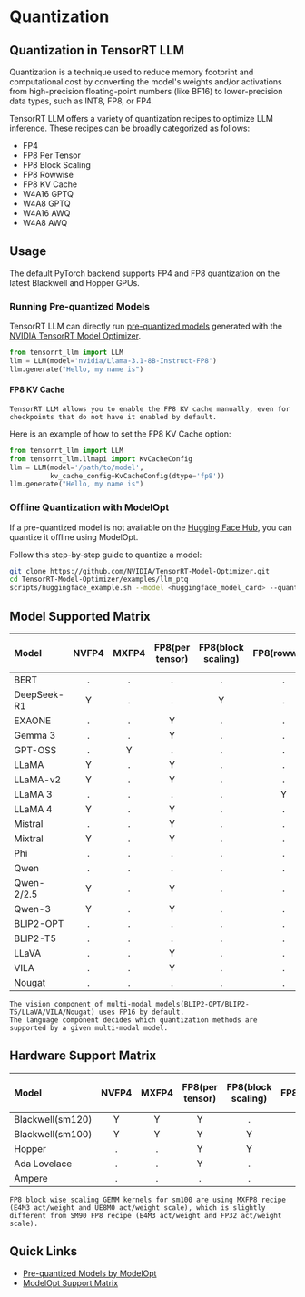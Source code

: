 # Quantization

## Quantization in TensorRT LLM

Quantization is a technique used to reduce memory footprint and computational cost by converting the model's weights and/or activations from high-precision floating-point numbers (like BF16) to lower-precision data types, such as INT8, FP8, or FP4.

TensorRT LLM offers a variety of quantization recipes to optimize LLM inference. These recipes can be broadly categorized as follows:

* FP4
* FP8 Per Tensor
* FP8 Block Scaling
* FP8 Rowwise
* FP8 KV Cache
* W4A16 GPTQ
* W4A8 GPTQ
* W4A16 AWQ
* W4A8 AWQ


## Usage

The default PyTorch backend supports FP4 and FP8 quantization on the latest Blackwell and Hopper GPUs.

### Running Pre-quantized Models

TensorRT LLM can directly run [pre-quantized models](https://huggingface.co/collections/nvidia/model-optimizer-66aa84f7966b3150262481a4) generated with the [NVIDIA TensorRT Model Optimizer](https://github.com/NVIDIA/TensorRT-Model-Optimizer).

```python
from tensorrt_llm import LLM
llm = LLM(model='nvidia/Llama-3.1-8B-Instruct-FP8')
llm.generate("Hello, my name is")
```

#### FP8 KV Cache

```{note}
TensorRT LLM allows you to enable the FP8 KV cache manually, even for checkpoints that do not have it enabled by default.
```

Here is an example of how to set the FP8 KV Cache option:

```python
from tensorrt_llm import LLM
from tensorrt_llm.llmapi import KvCacheConfig
llm = LLM(model='/path/to/model',
          kv_cache_config=KvCacheConfig(dtype='fp8'))
llm.generate("Hello, my name is")
```

### Offline Quantization with ModelOpt

If a pre-quantized model is not available on the [Hugging Face Hub](https://huggingface.co/collections/nvidia/model-optimizer-66aa84f7966b3150262481a4), you can quantize it offline using ModelOpt.

Follow this step-by-step guide to quantize a model:

```bash
git clone https://github.com/NVIDIA/TensorRT-Model-Optimizer.git
cd TensorRT-Model-Optimizer/examples/llm_ptq
scripts/huggingface_example.sh --model <huggingface_model_card> --quant fp8 --export_fmt hf
```

## Model Supported Matrix

| Model          |  NVFP4  | MXFP4  | FP8(per tensor)| FP8(block scaling) | FP8(rowwise) | FP8 KV Cache |W4A8 AWQ  | W4A16 AWQ | W4A8 GPTQ  | W4A16 GPTQ |
| :------------- | :---:   | :---:  | :---: | :---: | :---: | :---: | :-------: | :-------: | :--------: | :--------: |
| BERT           |   .     |   .    |   .   |   .   |   .   |   Y   |     .     |     .     |     .      |     .      |
| DeepSeek-R1    |   Y     |   .    |   .   |   Y   |   .   |   Y   |     .     |     .     |     .      |     .      |
| EXAONE         |   .     |   .    |   Y   |   .   |   .   |   Y   |     Y     |     Y     |     .      |     .      |
| Gemma 3        |   .     |   .    |   Y   |   .   |   .   |   Y   |     Y     |     Y     |     .      |     .      |
| GPT-OSS        |   .     |   Y    |   .   |   .   |   .   |   Y   |     .     |     .     |     .      |     .      |
| LLaMA          |   Y     |   .    |   Y   |   .   |   .   |   Y   |     .     |     Y     |     .      |     Y      |
| LLaMA-v2       |   Y     |   .    |   Y   |   .   |   .   |   Y   |     Y     |     Y     |     .      |     Y      |
| LLaMA 3        |   .     |   .    |   .   |   .   |   Y   |   Y   |     Y     |     .     |     .      |     .      |
| LLaMA 4        |   Y     |   .    |   Y   |   .   |   .   |   Y   |     .     |     .     |     .      |     .      |
| Mistral        |   .     |   .    |   Y   |   .   |   .   |   Y   |     .     |     Y     |     .      |     .      |
| Mixtral        |   Y     |   .    |   Y   |   .   |   .   |   Y   |     .     |     .     |     .      |     .      |
| Phi            |   .     |   .    |   .   |   .   |   .   |   Y   |     Y     |     .     |     .      |     .      |
| Qwen           |   .     |   .    |   .   |   .   |   .   |   Y   |     Y     |     Y     |     .      |     Y      |
| Qwen-2/2.5     |   Y     |   .    |   Y   |   .   |   .   |   Y   |     Y     |     Y     |     .      |     Y      |
| Qwen-3         |   Y     |   .    |   Y   |   .   |   .   |   Y   |     .     |     Y     |     .      |     Y      |
| BLIP2-OPT      |   .     |   .    |   .   |   .   |   .   |   Y   |     .     |     .     |     .      |     .      |
| BLIP2-T5       |   .     |   .    |   .   |   .   |   .   |   Y   |     .     |     .     |     .      |     .      |
| LLaVA          |   .     |   .    |   Y   |   .   |   .   |   Y   |     .     |     Y     |     .      |     Y      |
| VILA           |   .     |   .    |   Y   |   .   |   .   |   Y   |     .     |     Y     |     .      |     Y      |
| Nougat         |   .     |   .    |   .   |   .   |   .   |   Y   |     .     |     .     |     .      |     .      |


```{note}
The vision component of multi-modal models(BLIP2-OPT/BLIP2-T5/LLaVA/VILA/Nougat) uses FP16 by default.
The language component decides which quantization methods are supported by a given multi-modal model.
```


## Hardware Support Matrix 

| Model          |  NVFP4  | MXFP4  | FP8(per tensor)| FP8(block scaling) | FP8(rowwise) | FP8 KV Cache |W4A8 AWQ  | W4A16 AWQ | W4A8 GPTQ  | W4A16 GPTQ |
| :------------- | :---:   | :---:  | :---: | :---: | :---: | :---: | :-------: | :-------: | :--------: | :--------: |
| Blackwell(sm120)       |   Y     |   Y    |   Y   |   .   |   .   |   Y   |     .     |     .     |     .      |     .      |
| Blackwell(sm100)       |   Y     |   Y    |   Y   |   Y   |   .   |   Y   |     .     |     .     |     .      |     .      |
| Hopper           |   .     |   .    |   Y   |   Y   |   Y   |   Y   |     Y     |     Y     |     Y      |     Y      |
| Ada Lovelace          |   .     |   .    |   Y   |   .   |   .   |   Y   |     Y     |     Y     |     Y      |     Y      |
| Ampere         |   .     |   .    |   .   |   .   |   .   |   Y   |     .     |     Y     |     .      |     Y      |
```{note}
FP8 block wise scaling GEMM kernels for sm100 are using MXFP8 recipe (E4M3 act/weight and UE8M0 act/weight scale), which is slightly different from SM90 FP8 recipe (E4M3 act/weight and FP32 act/weight scale).
```


## Quick Links

- [Pre-quantized Models by ModelOpt](https://huggingface.co/collections/nvidia/model-optimizer-66aa84f7966b3150262481a4)
- [ModelOpt Support Matrix](https://nvidia.github.io/TensorRT-Model-Optimizer/guides/0_support_matrix.html)

